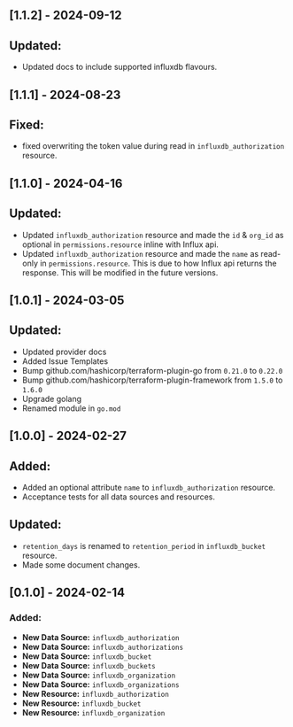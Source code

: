 ## [1.1.2] - 2024-09-12

## Updated:
* Updated docs to include supported influxdb flavours.

## [1.1.1] - 2024-08-23

## Fixed:
* fixed overwriting the token value during read in `influxdb_authorization` resource.
  
## [1.1.0] - 2024-04-16

## Updated:
* Updated `influxdb_authorization` resource and made the `id` & `org_id` as optional in `permissions.resource` inline with Influx api.
* Updated `influxdb_authorization` resource and made the `name` as read-only in `permissions.resource`. This is due to how Influx api returns the response. This will be modified in the future versions.

## [1.0.1] - 2024-03-05

## Updated:
* Updated provider docs
* Added Issue Templates
* Bump github.com/hashicorp/terraform-plugin-go from `0.21.0` to `0.22.0`
* Bump github.com/hashicorp/terraform-plugin-framework from `1.5.0` to `1.6.0`
* Upgrade golang
* Renamed module in `go.mod`

## [1.0.0] - 2024-02-27

## Added:

* Added an optional attribute `name` to `influxdb_authorization` resource.
* Acceptance tests for all data sources and resources.

## Updated:

* `retention_days` is renamed to `retention_period` in `influxdb_bucket` resource.
* Made some document changes.

## [0.1.0] - 2024-02-14

### Added:

* **New Data Source:** `influxdb_authorization`
* **New Data Source:** `influxdb_authorizations`
* **New Data Source:** `influxdb_bucket`
* **New Data Source:** `influxdb_buckets`
* **New Data Source:** `influxdb_organization`
* **New Data Source:** `influxdb_organizations`
* **New Resource:** `influxdb_authorization`
* **New Resource:** `influxdb_bucket`
* **New Resource:** `influxdb_organization`
